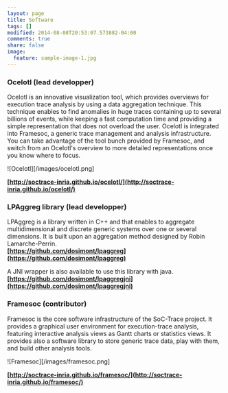 ```yaml
---
layout: page
title: Software
tags: []
modified: 2014-08-08T20:53:07.573882-04:00
comments: true
share: false
image:
  feature: sample-image-1.jpg
---
```


### Ocelotl (lead developper)

Ocelotl is an innovative visualization tool, which provides overviews for execution trace analysis by using a data aggregation technique. This technique enables to find anomalies in huge traces containing up to several billions of events, while keeping a fast computation time and providing a simple representation that does not overload the user.
Ocelotl is integrated into Framesoc, a generic trace management and analysis infrastructure. You can take advantage of the tool bunch provided by Framesoc, and switch from an Ocelotl's overview to more detailed representations once you know where to focus.  

![Ocelotl][/images/ocelotl.png]

**[http://soctrace-inria.github.io/ocelotl/](http://soctrace-inria.github.io/ocelotl/)**

### LPAggreg library (lead developper)

LPAggreg is a library written in C++ and that enables to aggregate multidimensional and discrete generic systems over one or several dimensions.
It is built upon an aggregation method designed by Robin Lamarche-Perrin.  
**[https://github.com/dosimont/lpaggreg](https://github.com/dosimont/lpaggreg)**  

A JNI wrapper is also available to use this library with java.
**[https://github.com/dosimont/lpaggregjni](https://github.com/dosimont/lpaggregjni)**

### Framesoc (contributor)

Framesoc is the core software infrastructure of the SoC-Trace project. It provides a graphical user environment for execution-trace analysis, featuring interactive analysis views as Gantt charts or statistics views. It provides also a software library to store generic trace data, play with them, and build other analysis tools.  

![Framesoc][/images/framesoc.png]

**[http://soctrace-inria.github.io/framesoc/](http://soctrace-inria.github.io/framesoc/)**
